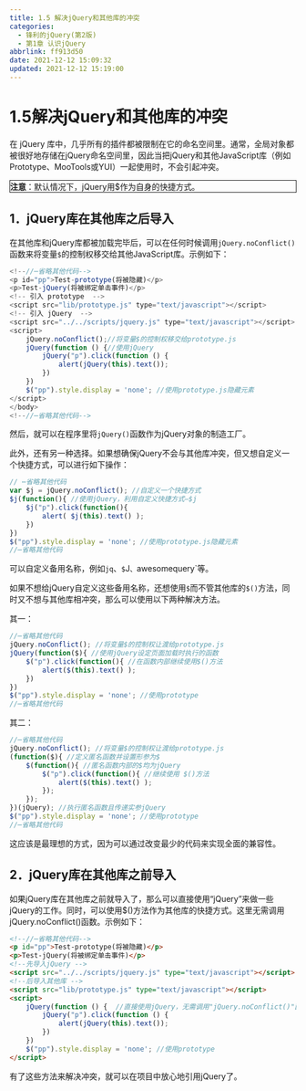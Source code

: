 ```yaml
---
title: 1.5 解决jQuery和其他库的冲突
categories:
  - 锋利的jQuery(第2版)
  - 第1章 认识jQuery
abbrlink: ff913d50
date: 2021-12-12 15:09:32
updated: 2021-12-12 15:19:00
---
```

# 1.5解决jQuery和其他库的冲突
在 jQuery 库中，几乎所有的插件都被限制在它的命名空间里。通常，全局对象都被很好地存储在jQuery命名空间里，因此当把jQuery和其他JavaScript库（例如Prototype、MooTools或YUI）一起使用时，不会引起冲突。

<div style="border:1px solid;"><strong>注意</strong>：默认情况下，jQuery用$作为自身的快捷方式。</div>

## 1．jQuery库在其他库之后导入
在其他库和jQuery库都被加载完毕后，可以在任何时候调用`jQuery.noConflict()`函数来将变量`$`的控制权移交给其他JavaScript库。示例如下：

```javascript
<!--//⋯省略其他代码-->
<p id="pp">Test-prototype(将被隐藏)</p>
<p>Test-jQuery(将被绑定单击事件)</p>
<!-- 引入 prototype  -->
<script src="lib/prototype.js" type="text/javascript"></script>
<!-- 引入 jQuery  -->
<script src="../../scripts/jquery.js" type="text/javascript"></script>
<script>
    jQuery.noConflict();//将变量$的控制权移交给prototype.js
    jQuery(function () {//使用jQuery
        jQuery("p").click(function () {
            alert(jQuery(this).text());
        })
    })
    $("pp").style.display = 'none'; //使用prototype.js隐藏元素
</script>
</body>
<!--//⋯省略其他代码-->
```

然后，就可以在程序里将`jQuery()`函数作为jQuery对象的制造工厂。

此外，还有另一种选择。如果想确保jQuery不会与其他库冲突，但又想自定义一个快捷方式，可以进行如下操作：

```javascript
// ⋯省略其他代码
var $j = jQuery.noConflict(); //自定义一个快捷方式
$j(function(){ //使用jQuery，利用自定义快捷方式—$j
    $j("p").click(function(){
        alert( $j(this).text() );
    })
})
$("pp").style.display = 'none'; //使用prototype.js隐藏元素
//⋯省略其他代码
```

可以自定义备用名称，例如`jq`、`$`J`、`awesomequery`等。

如果不想给jQuery自定义这些备用名称，还想使用`$`而不管其他库的`$()`方法，同时又不想与其他库相冲突，那么可以使用以下两种解决方法。

其一：

```javascript
//⋯省略其他代码
jQuery.noConflict(); //将变量$的控制权让渡给prototype.js
jQuery(function($){ //使用jQuery设定页面加载时执行的函数
    $("p").click(function(){ //在函数内部继续使用$()方法
        alert($(this).text() );
    })
})
$("pp").style.display = 'none'; //使用prototype
//⋯省略其他代码
```

其二：

```javascript
//⋯省略其他代码
jQuery.noConflict(); //将变量$的控制权让渡给prototype.js
(function($){ //定义匿名函数并设置形参为$
    $(function(){ //匿名函数内部的$均为jQuery
        $("p").click(function(){ //继续使用 $()方法
            alert($(this).text() );
        });
    });
})(jQuery); //执行匿名函数且传递实参jQuery
$("pp").style.display = 'none'; //使用prototype
//⋯省略其他代码
```

这应该是最理想的方式，因为可以通过改变最少的代码来实现全面的兼容性。

## 2．jQuery库在其他库之前导入
如果jQuery库在其他库之前就导入了，那么可以直接使用“jQuery”来做一些jQuery的工作。同时，可以使用$()方法作为其他库的快捷方式。这里无需调用jQuery.noConflict()函数。示例如下：

```html
<!--//⋯省略其他代码-->
<p id="pp">Test-prototype(将被隐藏)</p>
<p>Test-jQuery(将被绑定单击事件)</p>
<!--先导入jQuery -->
<script src="../../scripts/jquery.js" type="text/javascript"></script>
<!--后导入其他库 -->
<script src="lib/prototype.js" type="text/javascript"></script>
<script>
    jQuery(function () {  //直接使用jQuery，无需调用"jQuery.noConflict()"函数
        jQuery("p").click(function () {
            alert(jQuery(this).text());
        })
    })
    $("pp").style.display = 'none'; //使用prototype
</script>
```

有了这些方法来解决冲突，就可以在项目中放心地引用jQuery了。
